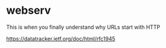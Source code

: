 # webserv

This is when you finally understand why URLs start with HTTP

https://datatracker.ietf.org/doc/html/rfc1945